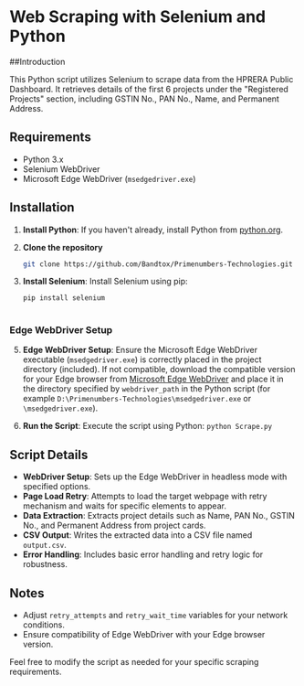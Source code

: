 # Web Scraping with Selenium and Python

##Introduction

This Python script utilizes Selenium to scrape data from the HPRERA Public Dashboard. It retrieves details of the first 6 projects under the "Registered Projects" section, including GSTIN No., PAN No., Name, and Permanent Address.

## Requirements

- Python 3.x
- Selenium WebDriver
- Microsoft Edge WebDriver (`msedgedriver.exe`)

## Installation

1. **Install Python**: If you haven't already, install Python from [python.org](https://www.python.org/downloads/).

2. **Clone the repository**
   ```bash
   git clone https://github.com/Bandtox/Primenumbers-Technologies.git
   

4. **Install Selenium**: Install Selenium using pip:
   ```bash
   pip install selenium
 
### Edge WebDriver Setup

5. **Edge WebDriver Setup**: Ensure the Microsoft Edge WebDriver executable (`msedgedriver.exe`) is correctly placed in the project directory (included). If not compatible, download the compatible version for your Edge browser from [Microsoft Edge WebDriver](https://developer.microsoft.com/en-us/microsoft-edge/tools/webdriver/) and place it in the directory specified by `webdriver_path` in the Python script (for example `D:\Primenumbers-Technologies\msedgedriver.exe` or  `\msedgedriver.exe`).

7. **Run the Script**: Execute the script using Python:
    ```python Scrape.py```


## Script Details

- **WebDriver Setup**: Sets up the Edge WebDriver in headless mode with specified options.
- **Page Load Retry**: Attempts to load the target webpage with retry mechanism and waits for specific elements to appear.
- **Data Extraction**: Extracts project details such as Name, PAN No., GSTIN No., and Permanent Address from project cards.
- **CSV Output**: Writes the extracted data into a CSV file named `output.csv`.
- **Error Handling**: Includes basic error handling and retry logic for robustness.

## Notes

- Adjust `retry_attempts` and `retry_wait_time` variables for your network conditions.
- Ensure compatibility of Edge WebDriver with your Edge browser version.

Feel free to modify the script as needed for your specific scraping requirements.
